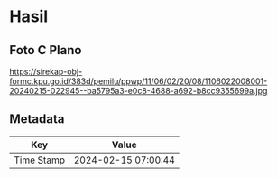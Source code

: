 # Hasil

## Foto C Plano

https://sirekap-obj-formc.kpu.go.id/383d/pemilu/ppwp/11/06/02/20/08/1106022008001-20240215-022945--ba5795a3-e0c8-4688-a692-b8cc9355699a.jpg


## Metadata

| Key        | Value               |
| ---------- | ------------------- |
| Time Stamp | 2024-02-15 07:00:44 |



